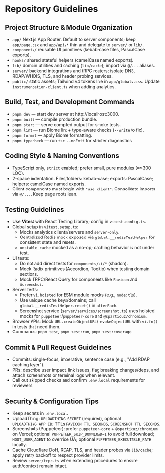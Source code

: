 # Repository Guidelines

## Project Structure & Module Organization
- `app/` Next.js App Router. Default to server components; keep `app/page.tsx` and `app/api/*` thin and delegate to `server/` or `lib/`.
- `components/` reusable UI primitives (kebab-case files, PascalCase exports).
- `hooks/` shared stateful helpers (camelCase named exports).
- `lib/` domain utilities and caching (`lib/cache`); import via `@/...` aliases.
- `server/` backend integrations and tRPC routers; isolate DNS, RDAP/WHOIS, TLS, and header probing services.
- `public/` static assets; Tailwind v4 tokens live in `app/globals.css`. Update `instrumentation-client.ts` when adding analytics.

## Build, Test, and Development Commands
- `pnpm dev` — start dev server at http://localhost:3000.
- `pnpm build` — compile production bundle.
- `pnpm start` — serve compiled output for smoke tests.
- `pnpm lint` — run Biome lint + type-aware checks (`--write` to fix).
- `pnpm format` — apply Biome formatting.
- `pnpm typecheck` — run `tsc --noEmit` for stricter diagnostics.

## Coding Style & Naming Conventions
- TypeScript only, `strict` enabled; prefer small, pure modules (≈≤300 LOC).
- 2-space indentation. Files/folders: kebab-case; exports: PascalCase; helpers: camelCase named exports.
- Client components must begin with `"use client"`. Consolidate imports via `@/...`. Keep page roots lean.

## Testing Guidelines
- Use **Vitest** with React Testing Library; config in `vitest.config.ts`.
- Global setup in `vitest.setup.ts`:
  - Mocks analytics clients/servers and `server-only`.
  - Centralized Redis mock exposed via `global.__redisTestHelper` for consistent state and resets.
  - `unstable_cache` mocked as a no-op; caching behavior is not under test.
- UI tests:
  - Do not add direct tests for `components/ui/*` (shadcn).
  - Mock Radix primitives (Accordion, Tooltip) when testing domain sections.
  - Mock TRPC/React Query for components like `Favicon` and `Screenshot`.
- Server tests:
  - Prefer `vi.hoisted` for ESM module mocks (e.g., `node:tls`).
  - Use unique cache keys/domains; call `global.__redisTestHelper.reset()` in `afterEach`.
  - Screenshot service (`server/services/screenshot.ts`) uses hoisted mocks for `puppeteer`/`puppeteer-core` and `@sparticuz/chromium`.
- Browser APIs: Mock `URL.createObjectURL`/`revokeObjectURL` with `vi.fn()` in tests that need them.
- Commands: `pnpm test`, `pnpm test:run`, `pnpm test:coverage`.

## Commit & Pull Request Guidelines
- Commits: single-focus, imperative, sentence case (e.g., "Add RDAP caching layer").
- PRs: describe user impact, link issues, flag breaking changes/deps, and attach screenshots or terminal logs when relevant.
- Call out skipped checks and confirm `.env.local` requirements for reviewers.

## Security & Configuration Tips
- Keep secrets in `.env.local`.
- UploadThing: `UPLOADTHING_SECRET` (required), optional `UPLOADTHING_APP_ID`; TTLs `FAVICON_TTL_SECONDS`, `SCREENSHOT_TTL_SECONDS`.
- Screenshots (Puppeteer): prefer `puppeteer-core` + `@sparticuz/chromium` on Vercel; optional `PUPPETEER_SKIP_DOWNLOAD=1` to avoid full download; `HOOT_USER_AGENT` to override UA; optional `PUPPETEER_EXECUTABLE_PATH` locally.
- Cache Cloudflare DoH, RDAP, TLS, and header probes via `lib/cache`; apply retry backoff to respect provider limits.
- Review `server/trpc.ts` when extending procedures to ensure auth/context remain intact.

